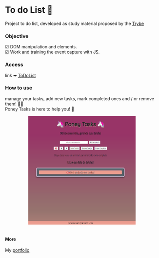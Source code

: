# To do List 🎯

Project to do list, developed as study material proposed by the [Trybe](https://www.betrybe.com)

### Objective

☑ DOM manipulation and elements.  
☑ Work and training the event capture with JS.


### Access

link ➡ [ToDoList](https://lucioosilva.github.io/portfolio/projects/P2-Todolist/)

### How to use

manage your tasks, add new tasks, mark completed ones and / or remove them! 🙆‍♀️  
Poney Tasks is here to help you! 🦄
<br>
<div style="text-align:center;"/>
<img src="../../assets/p2-preview.png" alt="projectPreview" width="70%">
</div>
<br>

#### More
My [portfolio](https://lucioosilva.github.io/portfolio)